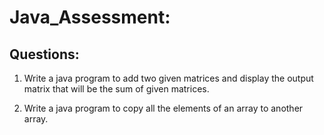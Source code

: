 # Java_Assessment:

## Questions:

1. Write a java program to add two given matrices and display the output matrix that will be the sum of given matrices.

2. Write a java program to copy all the elements of an array to another array.
